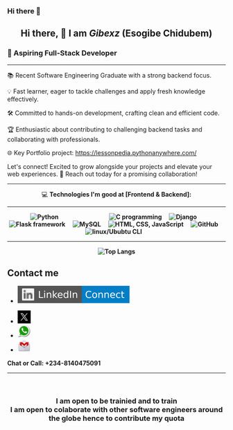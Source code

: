 ### Hi there 👋

## <p align="center"> Hi there, 👋  I am <i><span font-size="50px">Gibexz</i> (Esogibe Chidubem)</p>
### 🌟 Aspiring Full-Stack Developer
<hr>

📚 Recent Software Engineering Graduate with a strong backend focus.

💡 Fast learner, eager to tackle challenges and apply fresh knowledge effectively.

🛠️ Committed to hands-on development, crafting clean and efficient code.

🏆 Enthusiastic about contributing to challenging backend tasks and collaborating with professionals.

🌐 Key Portfolio project:  https://lessonpedia.pythonanywhere.com/

Let's connect! Excited to grow alongside your projects and elevate your web experiences.
🚀 Reach out today for a promising collaboration!

<div align='center'>
  <p>
  <hr>
    💻 <b> Technologies I'm good at [Frontend & Backend]:<b><hr>
  </p>
  <p align="center">
    <img src="python.jpg" alt="Python" width="100px" height="80px" style="margin-right: 100px">&nbsp;&nbsp;&nbsp;&nbsp;
    <img src="c_language.jpeg" alt="C programming" width="100px" height="80px">&nbsp;&nbsp;&nbsp;&nbsp;
    <img src="django.jpeg" alt="Django" width="100px" height="80px">&nbsp;&nbsp;&nbsp;&nbsp;
    <img src="flask.webp" alt="Flask framework" width="100px" height="80px">&nbsp;&nbsp;&nbsp;&nbsp;
    <img src="mysql.jpeg" alt="MySQL" width="100px" height="80px">&nbsp;&nbsp;&nbsp;&nbsp;
    <img src="frontends.jpg" alt="HTML, CSS, JavaScript" width="100px" height="80px">&nbsp;&nbsp;&nbsp;&nbsp;
    <img src="git_github.png" alt="GitHub" width="100px" height="80px">&nbsp;&nbsp;&nbsp;&nbsp;
    <img src="linux.jpeg" alt="linux/Ububtu CLI" width="100px" height="80px">&nbsp;&nbsp;&nbsp;&nbsp;
    <!-- <img src="mongodb.jpeg" alt="Alt Text" width="100px" height="80px">&nbsp;&nbsp;&nbsp;&nbsp; -->
  </p>
  <hr>
  
</div>

<div align='center'>

![Top Langs](https://github-readme-stats.vercel.app/api/top-langs/?username=Gibexz&layout=compact&theme=dark)
<!-- [![Anurag's GitHub stats](https://github-readme-stats.vercel.app/api?username=Gibexz)](https://github.com/anuraghazra/github-readme-stats) -->


</div>


## Contact me
* <a href="https://www.linkedin.com/in/esogibe-chidubem-andrew-901a6149/"><img src="LinkedIn-Connect-blue.svg">
<!-- * <a href="https://web.facebook.com/engr.gentle.1/"><img src="Facebook-Connect-blue.svg"> -->
<!-- * <a href="https://www.youtube.com/channel/UCYmk2Fu0B1nre0N2Q05Zp_A"><img src="YouTube-Subscribe-red.svg"> -->
* <a href="https://twitter.com/GibexzAndy"><img src="twitter.jpeg" width="30" height="30">
* [<img src="whasapp.png" alt="WhatsApp" width="30" height="30" />](https://wa.me/08140475091)
* [<img src="mailme.png" alt="Email me" width="30" height="30" />](mailto:esogibe.chidubem@gmail.com)



<b>Chat or Call: +234-8140475091</b><br>  

  <hr><br>
  
 ### <p align="center"> I am open to be trainied and to train  <br>I am open to colaborate with other software engineers around the globe hence to contribute my quota </p>



<!--
**Gibexz/Gibexz** is a ✨ _special_ ✨ repository because its `README.md` (this file) appears on your GitHub profile.

Here are some ideas to get you started:

- 🔭 I’m currently working on ...
- 🌱 I’m currently learning ...
- 👯 I’m looking to collaborate on ...
- 🤔 I’m looking for help with ...
- 💬 Ask me about ...
- 📫 How to reach me: ...
- 😄 Pronouns: ...
- ⚡ Fun fact: ...
-->
